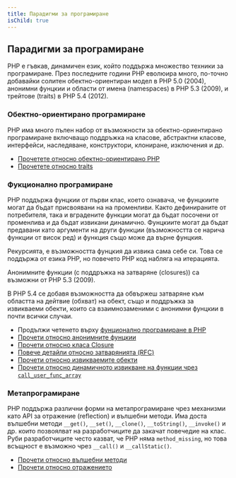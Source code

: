 ```yaml
---
title: Парадигми за програмиране
isChild: true
---
```


## Парадигми за програмиране

PHP е гъвкав, динамичен език, който поддържа множество техники за програмиране. През последните години PHP еволюира
много, по-точно добавайки солитен обектно-ориентиран модел в PHP 5.0 (2004), анонимни фунцкии и области от имена (namespaces)
в PHP 5.3 (2009), и трейтове (traits) в PHP 5.4 (2012). 

### Обектно-ориентирано програмиране

PHP има много пълен набор от възможности за обектно-ориентирано програмиране включващо поддръжка на класове, абстрактни класове,
интерфейси, наследяване, конструктори, клониране, изключения и др.

* [Прочетете относно обектно-ориентирано PHP][oop]
* [Прочетете относно traits][traits]

### Фукционално програмиране

PHP поддържа фунцкии от първи клас, което ознавача, че фунцкиите могат да бъдат присвоявани на на променливи.
Както дефинираните от потребителя, така и вградените функции могат да бъдат посочени от променлива и да бъдат
извикани динамично. Фунцкиите могат да бъдат предавани като аргументи на други функции (възможността се нарича функции от висок ред)
и функция също може да върне фунцкия.

Рекурсията, е възможността фунцкия да извика сама себе си. Това се поддържа от езика PHP, но повечето PHP код набляга
на итерацията.

Анонимните функции (с поддръжка на затваряне (closures)) са възможни от PHP 5.3 (2009).

В PHP 5.4 се добавя възможността да обвържеш затваряне към областта на дейтвие (обхват) на обект, също и поддръжка за извикваеми обекти,
които са взаимнозаменими с анонимни фунцкии в почти всички случаи.

* Продължи четенето върху [фунционално програмиране в PHP](/pages/Functional-Programming.html)
* [Прочети относно анонимните фунцкии][anonymous-functions]
* [Прочети относно класа Closure][closure-class]
* [Повече детайли относно затварянията (RFC)][closures-rfc]
* [Прочети относно извикваемите обекти][callables]
* [Прочети относно динамичното извикване на функции чрез `call_user_func_array`][call-user-func-array]

### Метапрограмиране

PHP поддържа различни форми на метапрограмиране чрез механизми като API за отражение (reflection) и вълшебни методи.
Има доста вълшебни методи `__get()`, `__set()`, `__clone()`, `__toString()`, `__invoke()` и др. които позвоялват на
разработчиците да закачат повечедие на клас. Руби разработчиците често казват, че PHP няма  `method_missing`, но това
всъщност е възможно чрез `__call()` и `__callStatic()`.

* [Прочети относно вълшебни методи][magic-methods]
* [Прочети относно отражението][reflection]

[namespaces]: http://php.net/manual/bg/language.namespaces.php
[overloading]: http://php.net/manual/bg/language.oop5.overloading.php
[oop]: http://www.php.net/manual/bg/language.oop5.php
[anonymous-functions]: http://www.php.net/manual/bg/functions.anonymous.php
[closure-class]: http://php.net/manual/bg/class.closure.php
[callables]: http://php.net/manual/bg/language.types.callable.php
[magic-methods]: http://php.net/manual/bg/language.oop5.magic.php
[reflection]: http://www.php.net/manual/bg/intro.reflection.php
[traits]: http://www.php.net/traits
[call-user-func-array]: http://php.net/manual/bg/function.call-user-func-array.php
[closures-rfc]: https://wiki.php.net/rfc/closures

